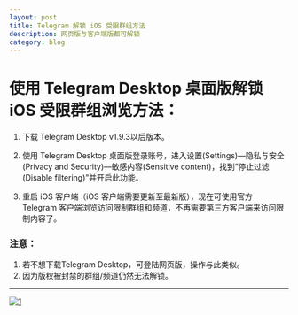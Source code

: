 ```yaml
---
layout: post
title: Telegram 解锁 iOS 受限群组方法
description: 网页版与客户端版都可解锁
category: blog
---
```


# 使用 Telegram Desktop 桌面版解锁 iOS 受限群组浏览方法：

 1. 下载 Telegram Desktop v1.9.3以后版本。

 2. 使用 Telegram Desktop 桌面版登录账号，进入设置(Settings)—隐私与安全(Privacy and Security)—敏感内容(Sensitive content)，找到”停止过滤(Disable filtering)”并开启此功能。

 3. 重启 iOS 客户端（iOS 客户端需要更新至最新版），现在可使用官方 Telegram 客户端浏览访问限制群组和频道，不再需要第三方客户端来访问限制内容了。

### 注意：
   1. 若不想下载Telegram Desktop，可登陆网页版，操作与此类似。
   2. 因为版权被封禁的群组/频道仍然无法解锁。

---

[![1](https://tva1.sinaimg.cn/large/0082zybpgy1gbsfnw05q1j30by0333ys.jpg)](https://t.me/net_door)
